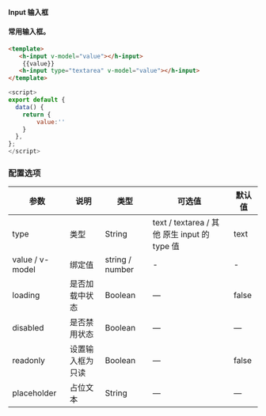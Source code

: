 #### Input 输入框


#### 常用输入框。

``` html
<template>
   <h-input v-model="value"></h-input>
    {{value}}
   <h-input type="textarea" v-model="value"></h-input>
</template>
```
``` js
<script>
export default {
  data() {
    return {
        value:''
    }
  },
};
</script>
```


### 配置选项
| 参数 | 说明 | 类型 | 可选值 | 默认值 |
|-|-|-|-|-|
| type | 类型 | String | text / textarea / 其他 原生 input 的 type 值 | text |
| value / v-model | 绑定值 | string / number | - | - |
| loading | 是否加载中状态 | Boolean | — | false |
| disabled | 是否禁用状态 | Boolean | — | — |
| readonly | 设置输入框为只读 | Boolean | — | false |
| placeholder | 占位文本 | String | — | — |